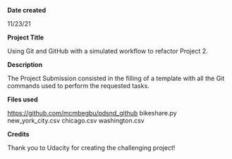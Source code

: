 **Date created**

11/23/21

**Project Title** 

Using Git and GitHub with a simulated workflow to refactor Project 2.

**Description** 

The Project Submission consisted in the filling of a template with all the Git commands used to perform the requested tasks.

**Files used**

https://github.com/mcmbegbu/pdsnd_github bikeshare.py new_york_city.csv chicago.csv washington.csv

**Credits**

Thank you to Udacity for creating the challenging project!




